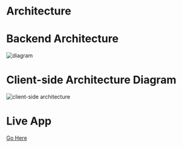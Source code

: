 # <a name="architecture"></a>Architecture
# Backend Architecture
![diagram](https://image.ibb.co/i4eidw/w4g_backend_architecture.png "architecture")

# Client-side Architecture Diagram
![client-side architecture](https://image.ibb.co/cCCDyw/client_architecture.png)

# Live App
 <a name="live_app"></a>
[Go Here](http://vue-twitter-stream-watson.mybluemix.net/ "app")
